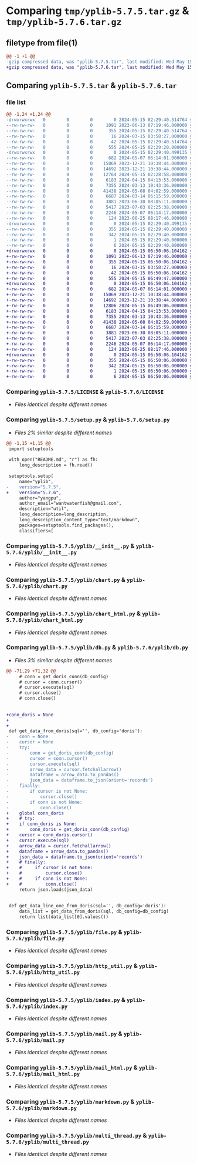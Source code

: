 # Comparing `tmp/yplib-5.7.5.tar.gz` & `tmp/yplib-5.7.6.tar.gz`

## filetype from file(1)

```diff
@@ -1 +1 @@
-gzip compressed data, was "yplib-5.7.5.tar", last modified: Wed May 15 02:29:40 2024, max compression
+gzip compressed data, was "yplib-5.7.6.tar", last modified: Wed May 15 06:50:06 2024, max compression
```

## Comparing `yplib-5.7.5.tar` & `yplib-5.7.6.tar`

### file list

```diff
@@ -1,24 +1,24 @@
-drwxrwxrwx   0        0        0        0 2024-05-15 02:29:40.514764 yplib-5.7.5/
--rw-rw-rw-   0        0        0     1091 2023-06-13 07:19:46.000000 yplib-5.7.5/LICENSE
--rw-rw-rw-   0        0        0      355 2024-05-15 02:29:40.514764 yplib-5.7.5/PKG-INFO
--rw-rw-rw-   0        0        0       16 2024-03-15 03:58:27.000000 yplib-5.7.5/README.md
--rw-rw-rw-   0        0        0       42 2024-05-15 02:29:40.514764 yplib-5.7.5/setup.cfg
--rw-rw-rw-   0        0        0      555 2024-05-15 02:29:20.000000 yplib-5.7.5/setup.py
-drwxrwxrwx   0        0        0        0 2024-05-15 02:29:40.499135 yplib-5.7.5/yplib/
--rw-rw-rw-   0        0        0      682 2024-05-07 06:14:01.000000 yplib-5.7.5/yplib/__init__.py
--rw-rw-rw-   0        0        0    15069 2023-12-21 10:38:44.000000 yplib-5.7.5/yplib/chart.py
--rw-rw-rw-   0        0        0    14692 2023-12-21 10:38:44.000000 yplib-5.7.5/yplib/chart_html.py
--rw-rw-rw-   0        0        0    12764 2024-05-15 02:28:58.000000 yplib-5.7.5/yplib/db.py
--rw-rw-rw-   0        0        0     6183 2024-04-15 04:13:53.000000 yplib-5.7.5/yplib/file.py
--rw-rw-rw-   0        0        0     7355 2024-03-13 10:43:36.000000 yplib-5.7.5/yplib/http_util.py
--rw-rw-rw-   0        0        0    41438 2024-05-08 04:02:59.000000 yplib-5.7.5/yplib/index.py
--rw-rw-rw-   0        0        0     6687 2024-03-14 06:15:59.000000 yplib-5.7.5/yplib/mail.py
--rw-rw-rw-   0        0        0     3881 2023-06-30 08:05:11.000000 yplib-5.7.5/yplib/mail_html.py
--rw-rw-rw-   0        0        0     5417 2023-07-03 02:25:38.000000 yplib-5.7.5/yplib/markdown.py
--rw-rw-rw-   0        0        0     2246 2024-05-07 06:14:17.000000 yplib-5.7.5/yplib/multi_thread.py
--rw-rw-rw-   0        0        0      124 2023-06-25 08:17:46.000000 yplib-5.7.5/yplib/temp.py
-drwxrwxrwx   0        0        0        0 2024-05-15 02:29:40.499135 yplib-5.7.5/yplib.egg-info/
--rw-rw-rw-   0        0        0      355 2024-05-15 02:29:40.000000 yplib-5.7.5/yplib.egg-info/PKG-INFO
--rw-rw-rw-   0        0        0      342 2024-05-15 02:29:40.000000 yplib-5.7.5/yplib.egg-info/SOURCES.txt
--rw-rw-rw-   0        0        0        1 2024-05-15 02:29:40.000000 yplib-5.7.5/yplib.egg-info/dependency_links.txt
--rw-rw-rw-   0        0        0        6 2024-05-15 02:29:40.000000 yplib-5.7.5/yplib.egg-info/top_level.txt
+drwxrwxrwx   0        0        0        0 2024-05-15 06:50:06.104162 yplib-5.7.6/
+-rw-rw-rw-   0        0        0     1091 2023-06-13 07:19:46.000000 yplib-5.7.6/LICENSE
+-rw-rw-rw-   0        0        0      355 2024-05-15 06:50:06.104162 yplib-5.7.6/PKG-INFO
+-rw-rw-rw-   0        0        0       16 2024-03-15 03:58:27.000000 yplib-5.7.6/README.md
+-rw-rw-rw-   0        0        0       42 2024-05-15 06:50:06.104162 yplib-5.7.6/setup.cfg
+-rw-rw-rw-   0        0        0      555 2024-05-15 06:49:47.000000 yplib-5.7.6/setup.py
+drwxrwxrwx   0        0        0        0 2024-05-15 06:50:06.104162 yplib-5.7.6/yplib/
+-rw-rw-rw-   0        0        0      682 2024-05-07 06:14:01.000000 yplib-5.7.6/yplib/__init__.py
+-rw-rw-rw-   0        0        0    15069 2023-12-21 10:38:44.000000 yplib-5.7.6/yplib/chart.py
+-rw-rw-rw-   0        0        0    14692 2023-12-21 10:38:44.000000 yplib-5.7.6/yplib/chart_html.py
+-rw-rw-rw-   0        0        0    12806 2024-05-15 06:49:06.000000 yplib-5.7.6/yplib/db.py
+-rw-rw-rw-   0        0        0     6183 2024-04-15 04:13:53.000000 yplib-5.7.6/yplib/file.py
+-rw-rw-rw-   0        0        0     7355 2024-03-13 10:43:36.000000 yplib-5.7.6/yplib/http_util.py
+-rw-rw-rw-   0        0        0    41438 2024-05-08 04:02:59.000000 yplib-5.7.6/yplib/index.py
+-rw-rw-rw-   0        0        0     6687 2024-03-14 06:15:59.000000 yplib-5.7.6/yplib/mail.py
+-rw-rw-rw-   0        0        0     3881 2023-06-30 08:05:11.000000 yplib-5.7.6/yplib/mail_html.py
+-rw-rw-rw-   0        0        0     5417 2023-07-03 02:25:38.000000 yplib-5.7.6/yplib/markdown.py
+-rw-rw-rw-   0        0        0     2246 2024-05-07 06:14:17.000000 yplib-5.7.6/yplib/multi_thread.py
+-rw-rw-rw-   0        0        0      124 2023-06-25 08:17:46.000000 yplib-5.7.6/yplib/temp.py
+drwxrwxrwx   0        0        0        0 2024-05-15 06:50:06.104162 yplib-5.7.6/yplib.egg-info/
+-rw-rw-rw-   0        0        0      355 2024-05-15 06:50:06.000000 yplib-5.7.6/yplib.egg-info/PKG-INFO
+-rw-rw-rw-   0        0        0      342 2024-05-15 06:50:06.000000 yplib-5.7.6/yplib.egg-info/SOURCES.txt
+-rw-rw-rw-   0        0        0        1 2024-05-15 06:50:06.000000 yplib-5.7.6/yplib.egg-info/dependency_links.txt
+-rw-rw-rw-   0        0        0        6 2024-05-15 06:50:06.000000 yplib-5.7.6/yplib.egg-info/top_level.txt
```

### Comparing `yplib-5.7.5/LICENSE` & `yplib-5.7.6/LICENSE`

 * *Files identical despite different names*

### Comparing `yplib-5.7.5/setup.py` & `yplib-5.7.6/setup.py`

 * *Files 2% similar despite different names*

```diff
@@ -1,15 +1,15 @@
 import setuptools
 
 with open("README.md", "r") as fh:
     long_description = fh.read()
 
 setuptools.setup(
     name="yplib",
-    version="5.7.5",
+    version="5.7.6",
     author="yangpu",
     author_email="wantwaterfish@gmail.com",
     description="util",
     long_description=long_description,
     long_description_content_type="text/markdown",
     packages=setuptools.find_packages(),
     classifiers=[
```

### Comparing `yplib-5.7.5/yplib/__init__.py` & `yplib-5.7.6/yplib/__init__.py`

 * *Files identical despite different names*

### Comparing `yplib-5.7.5/yplib/chart.py` & `yplib-5.7.6/yplib/chart.py`

 * *Files identical despite different names*

### Comparing `yplib-5.7.5/yplib/chart_html.py` & `yplib-5.7.6/yplib/chart_html.py`

 * *Files identical despite different names*

### Comparing `yplib-5.7.5/yplib/db.py` & `yplib-5.7.6/yplib/db.py`

 * *Files 3% similar despite different names*

```diff
@@ -71,29 +71,32 @@
     # conn = get_doris_conn(db_config)
     # cursor = conn.cursor()
     # cursor.execute(sql)
     # cursor.close()
     # conn.close()
 
 
+conn_doris = None
+
+
 def get_data_from_doris(sql='', db_config='doris'):
-    conn = None
-    cursor = None
-    try:
-        conn = get_doris_conn(db_config)
-        cursor = conn.cursor()
-        cursor.execute(sql)
-        arrow_data = cursor.fetchallarrow()
-        dataframe = arrow_data.to_pandas()
-        json_data = dataframe.to_json(orient='records')
-    finally:
-        if cursor is not None:
-            cursor.close()
-        if conn is not None:
-            conn.close()
+    global conn_doris
+    # try:
+    if conn_doris is None:
+        conn_doris = get_doris_conn(db_config)
+    cursor = conn_doris.cursor()
+    cursor.execute(sql)
+    arrow_data = cursor.fetchallarrow()
+    dataframe = arrow_data.to_pandas()
+    json_data = dataframe.to_json(orient='records')
+    # finally:
+    #     if cursor is not None:
+    #         cursor.close()
+    #     if conn is not None:
+    #         conn.close()
     return json.loads(json_data)
 
 
 def get_data_line_one_from_doris(sql='', db_config='doris'):
     data_list = get_data_from_doris(sql, db_config=db_config)
     return list(data_list[0].values())
```

### Comparing `yplib-5.7.5/yplib/file.py` & `yplib-5.7.6/yplib/file.py`

 * *Files identical despite different names*

### Comparing `yplib-5.7.5/yplib/http_util.py` & `yplib-5.7.6/yplib/http_util.py`

 * *Files identical despite different names*

### Comparing `yplib-5.7.5/yplib/index.py` & `yplib-5.7.6/yplib/index.py`

 * *Files identical despite different names*

### Comparing `yplib-5.7.5/yplib/mail.py` & `yplib-5.7.6/yplib/mail.py`

 * *Files identical despite different names*

### Comparing `yplib-5.7.5/yplib/mail_html.py` & `yplib-5.7.6/yplib/mail_html.py`

 * *Files identical despite different names*

### Comparing `yplib-5.7.5/yplib/markdown.py` & `yplib-5.7.6/yplib/markdown.py`

 * *Files identical despite different names*

### Comparing `yplib-5.7.5/yplib/multi_thread.py` & `yplib-5.7.6/yplib/multi_thread.py`

 * *Files identical despite different names*

